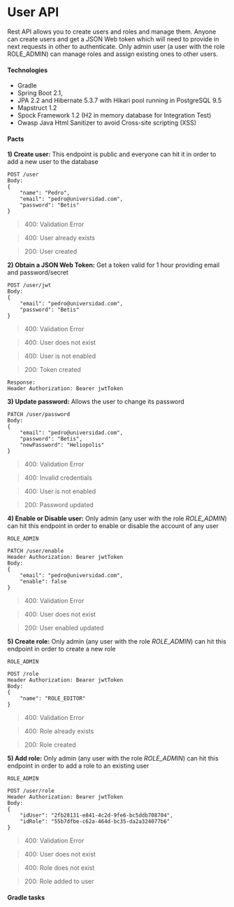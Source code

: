 # User API

Rest API allows you to create users and roles and manage them. Anyone can create users and get a JSON Web token which will need to provide in next requests in other to authenticate. Only admin user (a user with the role ROLE_ADMIN) can manage roles and assign existing ones to other users.
 
#### Technologies
- Gradle
- Spring Boot 2.1,
- JPA 2.2 and Hibernate 5.3.7 with Hikari pool running in PostgreSQL 9.5 
- Mapstruct 1.2
- Spock Framework 1.2 (H2 in memory database for Integration Test)
- Owasp Java Html Sanitizer to avoid Cross-site scripting (XSS)

#### Pacts
**1) Create user:** This endpoint is public and everyone can hit it in order to add a new user to the database 
```
POST /user
Body:
{
	"name": "Pedro",
	"email": "pedro@universidad.com",
	"password": "Betis"
}
```
> 400: Validation Error

> 400: User already exists

> 200: User created

**2) Obtain a JSON Web Token:** Get a token valid for 1 hour providing email and password/secret
```
POST /user/jwt
Body:
{
	"email": "pedro@universidad.com",
	"password": "Betis"
}
```
> 400: Validation Error

> 400: User does not exist

> 400: User is not enabled

> 200: Token created
```
Response:
Header Authorization: Bearer jwtToken
```

**3) Update password:** Allows the user to change its password 
```
PATCH /user/password
Body:
{
	"email": "pedro@universidad.com",
	"password": "Betis",
	"newPassword": "Heliopolis"
}
```
> 400: Validation Error

> 400: Invalid credentials

> 400: User is not enabled

> 200: Password updated

**4) Enable or Disable user:** Only admin (any user with the role *ROLE_ADMIN*) can hit this endpoint in order to enable or disable the account of any user 
```
ROLE_ADMIN

PATCH /user/enable
Header Authorization: Bearer jwtToken
Body:
{
	"email": "pedro@universidad.com",
	"enable": false
}
```
> 400: Validation Error

> 400: User does not exist

> 200: User enabled updated

**5) Create role:** Only admin (any user with the role *ROLE_ADMIN*) can hit this endpoint in order to create a new role 
```
ROLE_ADMIN

POST /role
Header Authorization: Bearer jwtToken
Body:
{
	"name": "ROLE_EDITOR"
}
```
> 400: Validation Error

> 400: Role already exists

> 200: Role created

**5) Add role:** Only admin (any user with the role *ROLE_ADMIN*) can hit this endpoint in order to add a role to an existing user 
```
ROLE_ADMIN

POST /user/role
Header Authorization: Bearer jwtToken
Body:
{
	"idUser": "2fb28131-e841-4c2d-9fe6-bc5ddb708704",
	"idRole": "55b7dfbe-c62a-464d-bc35-da2a324077b6"
}
```
> 400: Validation Error

> 400: User does not exist

> 400: Role does not exist

> 200: Role added to user

#### Gradle tasks